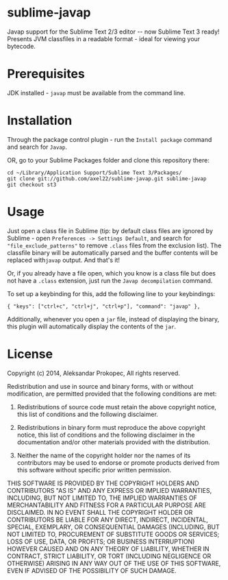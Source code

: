 sublime-javap
=============

Javap support for the Sublime Text 2/3 editor -- now Sublime Text 3 ready!
Presents JVM classfiles in a readable format - ideal for viewing your bytecode.


Prerequisites
=============

JDK installed - `javap` must be available from the command line.


Installation
============

Through the package control plugin - run the `Install package` command and search for `Javap`.

OR, go to your Sublime Packages folder and clone this repository there:

    cd ~/Library/Application Support/Sublime Text 3/Packages/
    git clone git://github.com/axel22/sublime-javap.git sublime-javap
    git checkout st3

Usage
=====

Just open a class file in Sublime (tip: by default class files are ignored by Sublime - open 
`Preferences -> Settings Default`, and search for `"file_exclude_patterns"` to remove `.class` 
files from the exclusion list).
The classfile binary will be automatically parsed and the buffer contents will be replaced
with`javap` output. And that's it!

Or, if you already have a file open, which you know is a class file but does not
have a `.class` extension, just run the `Javap decompilation` command.

To set up a keybinding for this, add the following line to your keybindings:

    { "keys": ["ctrl+c", "ctrl+j", "ctrl+p"], "command": "javap" },

Additionally, whenever you open a `jar` file, instead of displaying the binary, this plugin will automatically
display the contents of the `jar`.


License
=======

Copyright (c) 2014, Aleksandar Prokopec,
All rights reserved.

Redistribution and use in source and binary forms, with or without modification, are permitted provided that the following conditions are met:

1. Redistributions of source code must retain the above copyright notice, this list of conditions and the following disclaimer.

2. Redistributions in binary form must reproduce the above copyright notice, this list of conditions and the following disclaimer in the documentation and/or other materials provided with the distribution.

3. Neither the name of the copyright holder nor the names of its contributors may be used to endorse or promote products derived from this software without specific prior written permission.

THIS SOFTWARE IS PROVIDED BY THE COPYRIGHT HOLDERS AND CONTRIBUTORS "AS IS" AND ANY EXPRESS OR IMPLIED WARRANTIES, INCLUDING, BUT NOT LIMITED TO, THE IMPLIED WARRANTIES OF MERCHANTABILITY AND FITNESS FOR A PARTICULAR PURPOSE ARE DISCLAIMED. IN NO EVENT SHALL THE COPYRIGHT HOLDER OR CONTRIBUTORS BE LIABLE FOR ANY DIRECT, INDIRECT, INCIDENTAL, SPECIAL, EXEMPLARY, OR CONSEQUENTIAL DAMAGES (INCLUDING, BUT NOT LIMITED TO, PROCUREMENT OF SUBSTITUTE GOODS OR SERVICES; LOSS OF USE, DATA, OR PROFITS; OR BUSINESS INTERRUPTION) HOWEVER CAUSED AND ON ANY THEORY OF LIABILITY, WHETHER IN CONTRACT, STRICT LIABILITY, OR TORT (INCLUDING NEGLIGENCE OR OTHERWISE) ARISING IN ANY WAY OUT OF THE USE OF THIS SOFTWARE, EVEN IF ADVISED OF THE POSSIBILITY OF SUCH DAMAGE.
